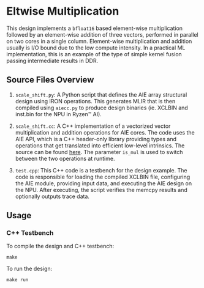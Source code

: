 <!---//===- README.md --------------------------*- Markdown -*-===//
//
// This file is licensed under the Apache License v2.0 with LLVM Exceptions.
// See https://llvm.org/LICENSE.txt for license information.
// SPDX-License-Identifier: Apache-2.0 WITH LLVM-exception
//
// Copyright (C) 2022, Advanced Micro Devices, Inc.
// 
//===----------------------------------------------------------------------===//-->

# Eltwise Multiplication

This design implements a `bfloat16` based element-wise multiplication followed by an element-wise addition of three vectors, performed in parallel on two cores in a single column.  Element-wise multiplication and addition usually is I/O bound due to the low compute intensity. In a practical ML implementation, this is an example of the type of simple kernel fusion passing intermediate results in DDR.


## Source Files Overview

1. `scale_shift.py`: A Python script that defines the AIE array structural design using IRON operations. This generates MLIR that is then compiled using `aiecc.py` to produce design binaries (ie. XCLBIN and inst.bin for the NPU in Ryzen™ AI). 

1. `scale_shift.cc`: A C++ implementation of a vectorized vector multiplication and addition operations for AIE cores. The code uses the AIE API, which is a C++ header-only library providing types and operations that get translated into efficient low-level intrinsics.  The source can be found [here](../../../aie_kernels/aie2/scale_shift.cc). The parameter `is_mul` is used to switch between the two operations at runtime.

1. `test.cpp`: This C++ code is a testbench for the design example. The code is responsible for loading the compiled XCLBIN file, configuring the AIE module, providing input data, and executing the AIE design on the NPU. After executing, the script verifies the memcpy results and optionally outputs trace data.


## Usage

### C++ Testbench

To compile the design and C++ testbench:
```shell
make
```

To run the design:
```shell
make run
```
